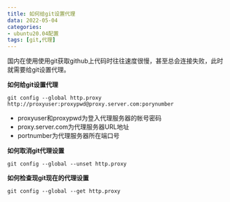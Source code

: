 ```yaml
---
title: 如何给git设置代理
data: 2022-05-04
categories:
- ubuntu20.04配置
tags: [git,代理]
---
```

国内在使用使用git获取github上代码时往往速度很慢，甚至总会连接失败，此时就需要给git设置代理。
<!--more-->
**如何给git设置代理**

	git config --global http.proxy http://proxyuser:proxypwd@proxy.server.com:porynumber
	
- proxyuser和proxypwd为登入代理服务器的帐号密码
-  proxy.server.com为代理服务器URL地址
- portnumber为代理服务器所在端口号


**如何取消git代理设置**

	git config --global --unset http.proxy
	
**如何检查现git现在的代理设置**

	git config --global --get http.proxy